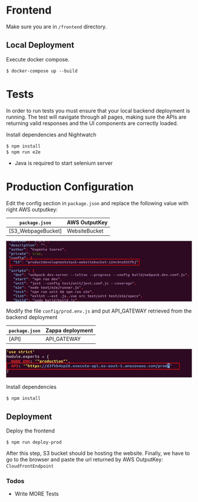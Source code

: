 Frontend
===============================
Make sure you are in `/frontend` directory.

Local Deployment
----------

Execute docker compose.	
```
$ docker-compose up --build
```

# Tests
In order to run tests you must ensure that your local backend deployment is running.
The test will navigate through all pages, making sure the APIs are returning valid responses and the UI components are correctly loaded. 


Install dependencies and Nightwatch
```
$ npm install
$ npm run e2e
```
* Java is required to start selenium server

# Production Configuration

Edit the config section in  `package.json` and replace the following value with right  AWS outputkey:


| `package.json` | AWS OutputKey|
| ------| ------ |
| [S3_WebpageBucket] | WebsiteBucket |


![Alt text](https://github.com/eugeniosu/ProductDevelopmentProject/blob/master/readme-images/packagejsonconf.jpg?raw=true)


Modify the file `config/prod.env.js` and put API_GATEWAY retrieved from the backend deployment

| `package.json` | Zappa deployment|
| ------| ------ |
| [API] | API_GATEWAY |


![Alt text](https://github.com/eugeniosu/ProductDevelopmentProject/blob/master/readme-images/vueconf.jpg?raw=true)


Install dependencies
```
$ npm install
```

Deployment
----------

Deploy the frontend
```
$ npm run deploy-prod
```
After this step, S3 bucket should be hosting the website.
Finally, we have to go to the browser and paste the url returned by  AWS OutputKey: `CloudfrontEndpoint`

### Todos
 - Write MORE Tests
